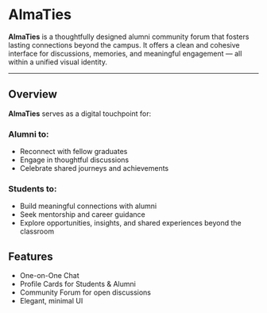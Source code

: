 # AlmaTies

**AlmaTies** is a thoughtfully designed alumni community forum that fosters lasting connections beyond the campus. It offers a clean and cohesive interface for discussions, memories, and meaningful engagement — all within a unified visual identity.

---

## Overview

**AlmaTies** serves as a digital touchpoint for:

### Alumni to:
- Reconnect with fellow graduates  
- Engage in thoughtful discussions  
- Celebrate shared journeys and achievements  

### Students to:
- Build meaningful connections with alumni  
- Seek mentorship and career guidance  
- Explore opportunities, insights, and shared experiences beyond the classroom  

## Features

- One-on-One Chat  
- Profile Cards for Students & Alumni  
- Community Forum for open discussions  
- Elegant, minimal UI  

